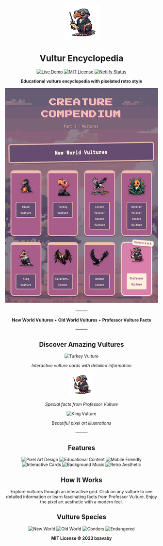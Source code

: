 <div align="center">

<img src="assets/vltrs/pv.png" alt="Professor Vulture" width="120">

# Vultur Encyclopedia

[![Live Demo](https://img.shields.io/badge/LIVE_DEMO-1a1a1a?style=for-the-badge&logoColor=f0bfb2&logo=github)](https://vultur.cc)
[![MIT License](https://img.shields.io/badge/MIT-654c70?style=for-the-badge)](LICENSE)
[![Netlify Status](https://img.shields.io/badge/NETLIFY-a85d8b?style=for-the-badge&logo=netlify&logoColor=white)](https://vultur.cc)

**Educational vulture encyclopedia with pixelated retro style**

<img src="assets/preview.png" alt="Vulture Compendium Interface" width="600">

────

**New World Vultures** • **Old World Vultures** • **Professor Vulture Facts**

────

## Discover Amazing Vultures

<div align="center">

<img src="assets/vltrs/tk.png" alt="Turkey Vulture" width="80">

*Interactive vulture cards with detailed information*

<img src="assets/vltrs/pv.png" alt="Professor Vulture" width="80">

*Special facts from Professor Vulture*

<img src="assets/vltrs/kg.png" alt="King Vulture" width="80">

*Beautiful pixel art illustrations*

</div>

────

## Features

![Pixel Art Design](https://img.shields.io/badge/Pixel_Art_Design-1a1a1a?style=for-the-badge&logoColor=f0bfb2)
![Educational Content](https://img.shields.io/badge/Educational_Content-1a1a1a?style=for-the-badge&logoColor=f0bfb2)
![Mobile Friendly](https://img.shields.io/badge/Mobile_Friendly-1a1a1a?style=for-the-badge&logoColor=f0bfb2)
![Interactive Cards](https://img.shields.io/badge/Interactive_Cards-1a1a1a?style=for-the-badge&logoColor=f0bfb2)
![Background Music](https://img.shields.io/badge/Background_Music-1a1a1a?style=for-the-badge&logoColor=f0bfb2)
![Retro Aesthetic](https://img.shields.io/badge/Retro_Aesthetic-1a1a1a?style=for-the-badge&logoColor=f0bfb2)

## How It Works

Explore vultures through an interactive grid. Click on any vulture to see detailed information or learn fascinating facts from Professor Vulture. Enjoy the pixel art aesthetic with a modern feel.

## Vulture Species

![New World](https://img.shields.io/badge/New_World-db80ac?style=for-the-badge)
![Old World](https://img.shields.io/badge/Old_World-a85d8b?style=for-the-badge)
![Condors](https://img.shields.io/badge/Condors-654c70?style=for-the-badge)
![Endangered](https://img.shields.io/badge/Conservation_Status-f0bfb2?style=for-the-badge)

**MIT License © 2023 bxavaby**

</div>
